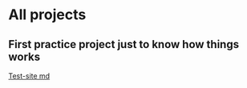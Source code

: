 # All projects

## First practice project just to know how things works

[Test-site md](./test-site/readme.md)
